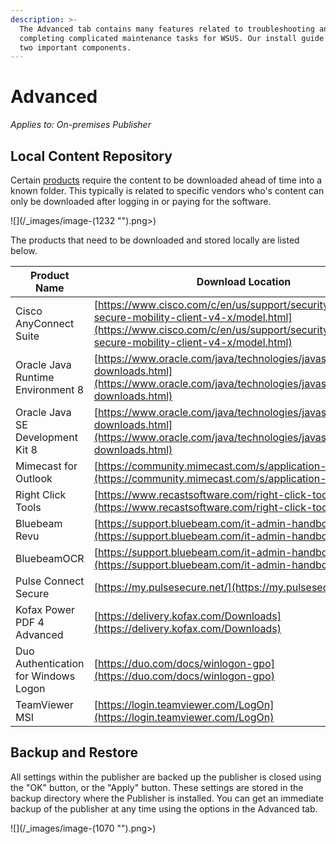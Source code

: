 ```yaml
---
description: >-
  The Advanced tab contains many features related to troubleshooting and
  completing complicated maintenance tasks for WSUS. Our install guide covers
  two important components.
---
```


# Advanced

_Applies to: On-premises Publisher_

## Local Content Repository

Certain [products](https://patchmypc.com/local-content-repository-for-licensed-applications-that-require-manual-download) require the content to be downloaded ahead of time into a known folder. This typically is related to specific vendors who's content can only be downloaded after logging in or paying for the software. &#x20;

![](/_images/image-(1232 "").png>)

The products that need to be downloaded and stored locally are listed below.

| Product Name                         | Download Location                                                                                                                                                                                    |
| ------------------------------------ | ---------------------------------------------------------------------------------------------------------------------------------------------------------------------------------------------------- |
| Cisco AnyConnect Suite               | [https://www.cisco.com/c/en/us/support/security/anyconnect-secure-mobility-client-v4-x/model.html](https://www.cisco.com/c/en/us/support/security/anyconnect-secure-mobility-client-v4-x/model.html) |
| Oracle Java Runtime Environment 8    | [https://www.oracle.com/java/technologies/javase-downloads.html](https://www.oracle.com/java/technologies/javase-downloads.html)                                                                     |
| Oracle Java SE Development Kit 8     | [https://www.oracle.com/java/technologies/javase-downloads.html](https://www.oracle.com/java/technologies/javase-downloads.html)                                                                     |
| Mimecast for Outlook                 | [https://community.mimecast.com/s/application-downloads](https://community.mimecast.com/s/application-downloads)                                                                                     |
| Right Click Tools                    | [https://www.recastsoftware.com/right-click-tools#formarea](https://www.recastsoftware.com/right-click-tools#formarea)                                                                               |
| Bluebeam Revu                        | [https://support.bluebeam.com/it-admin-handbook/](https://support.bluebeam.com/it-admin-handbook/)                                                                                                   |
| BluebeamOCR                          | [https://support.bluebeam.com/it-admin-handbook/](https://support.bluebeam.com/it-admin-handbook/)                                                                                                   |
| Pulse Connect Secure                 | [https://my.pulsesecure.net/](https://my.pulsesecure.net/)                                                                                                                                           |
| Kofax Power PDF 4 Advanced           | [https://delivery.kofax.com/Downloads](https://delivery.kofax.com/Downloads)                                                                                                                         |
| Duo Authentication for Windows Logon | [https://duo.com/docs/winlogon-gpo](https://duo.com/docs/winlogon-gpo)                                                                                                                               |
| TeamViewer MSI                       | [https://login.teamviewer.com/LogOn](https://login.teamviewer.com/LogOn)                                                                                                                             |

## Backup and Restore

All settings within the publisher are backed up the publisher is closed using the "OK" button, or the "Apply" button. These settings are stored in the backup directory where the Publisher is installed. You can get an immediate backup of the publisher at any time using the options in the Advanced tab.

![](/_images/image-(1070 "").png>)
